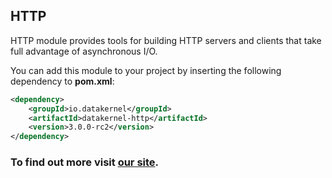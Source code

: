 ## HTTP

HTTP module provides tools for building HTTP servers and clients that take full advantage of asynchronous I/O.

You can add this module to your project by inserting the following dependency to **pom.xml**:
```xml
<dependency>
    <groupId>io.datakernel</groupId>
    <artifactId>datakernel-http</artifactId>
    <version>3.0.0-rc2</version>
</dependency>
```

### To find out more visit [our site](https://datakernel.io/docs/components/core/http.html).